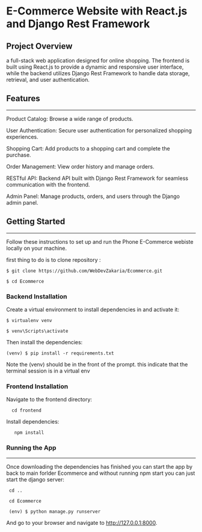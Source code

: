 <h1> E-Commerce Website with React.js and Django Rest Framework </h1>


<h2>Project Overview</h2>

a full-stack web application designed for online shopping. The frontend is built using React.js to provide a dynamic and responsive user interface, while the backend utilizes Django
Rest Framework to handle data storage, retrieval, and user authentication.

<h2>Features</h2>
<hr/>
Product Catalog: Browse a wide range of products.

User Authentication: Secure user authentication for personalized shopping experiences.

Shopping Cart: Add products to a shopping cart and complete the purchase.

Order Management: View order history and manage orders.

RESTful API: Backend API built with Django Rest Framework for seamless communication with the frontend.

Admin Panel: Manage products, orders, and users through the Django admin panel.

<h2>Getting Started</h2>
<hr/>
Follow these instructions to set up and run the Phone E-Commerce webiste locally on your machine.

first thing to do is to clone repository :

    $ git clone https://github.com/WebDevZakaria/Ecommerce.git
     
    $ cd Ecommerce
    

<h3>Backend Installation</h3>
    
Create a virtual environment to install dependencies in and activate it:

    $ virtualenv venv
    
    $ venv\Scripts\activate
    
Then install the dependencies:

    (venv) $ pip install -r requirements.txt
    
Note the (venv) should be in the front of the prompt. this indicate that the terminal session is in a virtual env

<h3>Frontend Installation</h3>

Navigate to the frontend directory:

      cd frontend
      
Install dependencies:

       npm install 

       

<h3>Running the App</h3>       
<hr/>

Once downloading the dependencies has finished you can start the app by back to main forlder Ecommerce and without running npm start you can just start the django server:

     cd .. 
     
     cd Ecommerce

     (env) $ python manage.py runserver

And go to your browser and navigate to http://127.0.0.1:8000.







